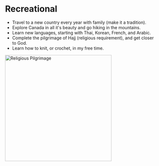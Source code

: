 # Recreational
- Travel to a new country every year with family (make it a tradition).
- Explore Canada in all it's beauty and go hiking in the mountains.
- Learn new languages, starting with Thai, Korean, French, and Arabic.
- Complete the pilgrimage of Hajj (religious requirement), and get closer to God.
- Learn how to knit, or crochet, in my free time.

<img src= "https://lh3.googleusercontent.com/pw/ADCreHeFO3dQUA1sN9S2pkwf_IxRqmekUX_LybxFVafHLU9ujzegfe7EY9SPyh-I-d_V4ijbzmpQWwTx_x-zytAPwkVDnfQ7wK_OphO65O2LPPypQa_SPVs6Bow-UIRGZN7yAWz-CyDswUR6l6lmdnY9UHF6KjO97F55qNFxw8GS4sXx53buSFlejbJ0QzyCkNA0UrXp1ADTds3tarXXdH1f7KhrPMENdwJccqrTUQvJqqoIaqKdWLWSTfZR3bBWsCCiYIpbQSyyV2V9tuizy5ZS-xSyo2wXqJJ1TaF8mbFUTSDnPjUJ_pylHmjq8Sivz449_8BY31kJQaap1Ka64-z6L5pSr9ZePUH4qX6bgiVRMOqv7_GcngfshbHISBbKHC6lAfbaVXyUHG2pvEn7u3K90L8gxOaxm9gIlJaImcgH9lVvyrRr6BIi6sHBnHgJMrNSd7WgYBJuB5ZZV1SuZ2lUe_tcDRRwpZNCk6hfFaxgBOyc_6aFbW4x049GvQHNpPN7y5vK-titrXNQ9fbLg4JBv30bPsv73msITzSO8YuMgEUXPy-Qyzecz-9byAnNlCfSNHB3c6du7CoSyrRFQ6lOHoaQmFhrCzMHEtf5pS0PuNDgWj9BX_URMfwYrXTPupGA-5z5sHlFKrj4Wmbx0rDLKmRf43CbHRE_-rjTZIyfhw6jCyE1RdJMqkuaixHsOM9mD9AdeYnEClWxc9o0Ikw1b93QE8jS1FT5CwkpmSX6xbMiM8OKaI48KoT8q7_el6izA9dViAZ0zECjmlV1jVXdxKa16pumreOfyNtXSVNBx6FugeWc-kvv3CDpEU1nHS97-Yp7zwOtpzBJ7K17iqsjxWKQTyz7jFz7cpHsYKeb8EPgL11wm02F2drnKInYB-5fm6cZuwa0yocvTQPKgJJxaOFY7VSUwQh6xdcSrQslZz_NLNyT2y1WGozdcpjzVSc=w964-h876-s-no-gm?authuser=0" height="350" alt="Religious Pilgrimage" usemap="#Traveling" crossorigin="anonymous"/>
